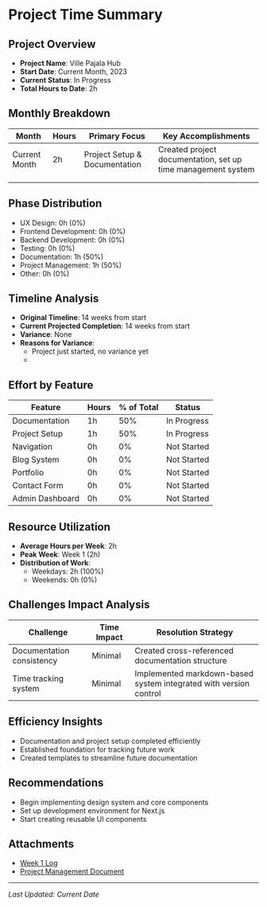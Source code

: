 # Project Time Summary

## Project Overview
- **Project Name**: Ville Pajala Hub
- **Start Date**: Current Month, 2023
- **Current Status**: In Progress
- **Total Hours to Date**: 2h

## Monthly Breakdown
| Month | Hours | Primary Focus | Key Accomplishments |
|-------|-------|---------------|---------------------|
| Current Month | 2h | Project Setup & Documentation | Created project documentation, set up time management system |
| | | | |
| | | | |

## Phase Distribution
- UX Design: 0h (0%)
- Frontend Development: 0h (0%)
- Backend Development: 0h (0%)
- Testing: 0h (0%)
- Documentation: 1h (50%)
- Project Management: 1h (50%)
- Other: 0h (0%)

## Timeline Analysis
- **Original Timeline**: 14 weeks from start
- **Current Projected Completion**: 14 weeks from start
- **Variance**: None
- **Reasons for Variance**:
  - Project just started, no variance yet
  - 

## Effort by Feature
| Feature | Hours | % of Total | Status |
|---------|-------|------------|--------|
| Documentation | 1h | 50% | In Progress |
| Project Setup | 1h | 50% | In Progress |
| Navigation | 0h | 0% | Not Started |
| Blog System | 0h | 0% | Not Started |
| Portfolio | 0h | 0% | Not Started |
| Contact Form | 0h | 0% | Not Started |
| Admin Dashboard | 0h | 0% | Not Started |

## Resource Utilization
- **Average Hours per Week**: 2h
- **Peak Week**: Week 1 (2h)
- **Distribution of Work**:
  - Weekdays: 2h (100%)
  - Weekends: 0h (0%)

## Challenges Impact Analysis
| Challenge | Time Impact | Resolution Strategy |
|-----------|------------|---------------------|
| Documentation consistency | Minimal | Created cross-referenced documentation structure |
| Time tracking system | Minimal | Implemented markdown-based system integrated with version control |

## Efficiency Insights
- Documentation and project setup completed efficiently
- Established foundation for tracking future work
- Created templates to streamline future documentation
 
## Recommendations
- Begin implementing design system and core components
- Set up development environment for Next.js
- Start creating reusable UI components
 
## Attachments
- [Week 1 Log](.timemanagement/weekly_logs/week1.md)
- [Project Management Document](.documentation/Project_Management_Document.md)

---

*Last Updated: Current Date* 